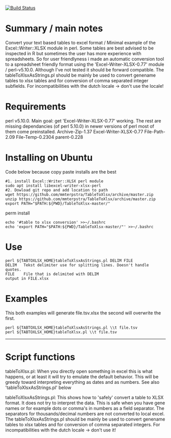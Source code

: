 [![Build Status](https://travis-ci.org/mmterpstra/TableToXlsx.svg?branch=master)](https://travis-ci.org/mmterpstra/TableToXlsx)

# Summary / main notes

Convert your text based tables to excel format / Minimal example of the Excel::Writer::XLSX module in perl.
Some tables are best advised to be inspected in R but sometimes the user has more experience with spreadsheets. So for user friendlyness i made an automatic conversion tool to a spreadsheet friendly format using the 'Excel-Writer-XLSX-0.77' module / perl-v5.10.0. Although I've not tested it should be forward compatible.
The tableToXlsxAsStrings.pl should be mainly be used to convert genename tables to xlsx tables and for conversion of comma separated integer subfields. For incompatibilities with the dutch locale -> don't use the locale!

# Requirements

perl v5.10.0. Main goal: get 'Excel-Writer-XLSX-0.77' working. The rest are missing dependancies (of perl 5.10.0) in newer versions of perl most of them come preinstalled.
Archive-Zip-1.37
Excel-Writer-XLSX-0.77
File-Path-2.09
File-Temp-0.2304
parent-0.228

# Installing on Ubuntu

Code below because copy paste installs are the best
```
#1. install Excel::Writer::XLSX perl module 
sudo apt install libexcel-writer-xlsx-perl
#2. Dowload git repo and add location to path
wget https://github.com/mmterpstra/TableToXlsx/archive/master.zip
unzip https://github.com/mmterpstra/TableToXlsx/archive/master.zip
export PATH="$PATH:${PWD}/TableToXlsx-master/"
```
perm install
```
echo '#table to xlsx conversion' >>~/.bashrc
echo 'export PATH="$PATH:${PWD}/TableToXlsx-master/"' >>~/.bashrc
```

# Use

```
perl ${TABTOXLSX_HOME}tableToXlsxAsStrings.pl DELIM FILE
DELIM	Tekst delimiter use for splitting lines. Doesn't handle quotes.
FILE	File that is delimited with DELIM
output in FILE.xlsx
```

# Examples

This both examples will generate file.tsv.xlsx the second will overwrite the first.

```
perl ${TABTOXLSX_HOME}tableToXlsxAsStrings.pl \\t file.tsv
perl ${TABTOXLSX_HOME}tableToXlsx.pl \\t file.tsv
```

---
# Script functions
tableToXlsx.pl:
When you directly open something in excel this is what happens, or at least it will try to emulate the default behavior. This will be greedy toward interpreting everything as dates and as numbers. See also 'tableToXlsxAsStrings.pl' below

tableToXlsxAsStrings.pl:
This shows how to 'safely' convert a table to XLSX format. It does not try to interpret the data. This is safe when you have gene names or for example dots or comma's in numbers as a field separator. The separators for thousands/decimal numbers are not converted to local excel. The tableToXlsxAsStrings.pl should be mainly be used to convert genename tables to xlsx tables and for conversion of comma separated integers. For incompatibilities with the dutch locale -> don't use it!


